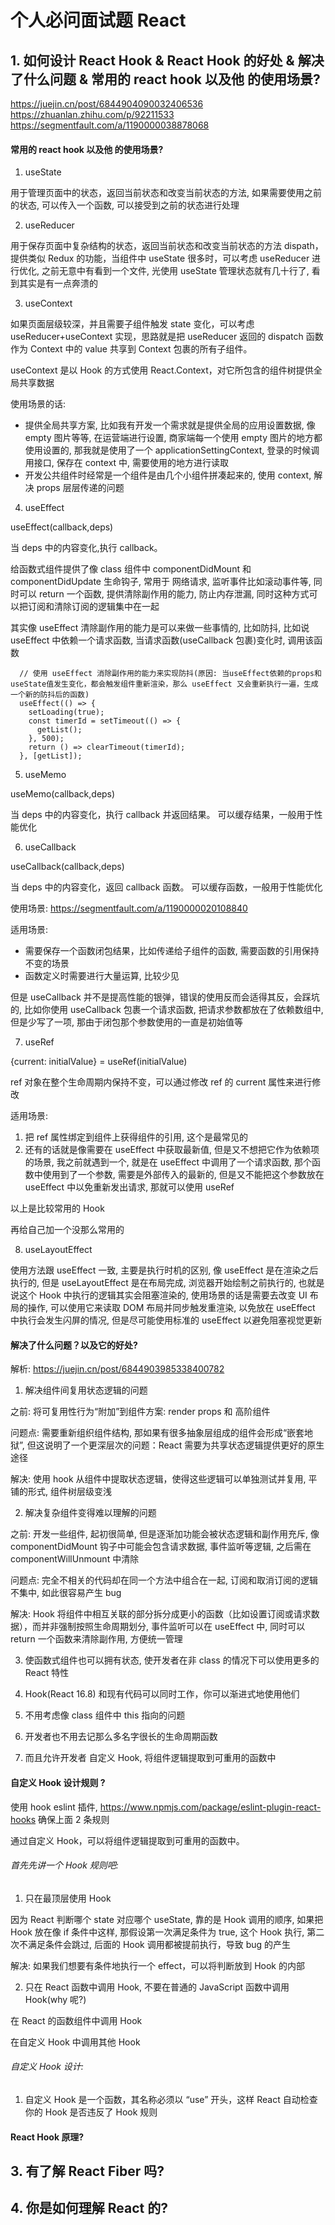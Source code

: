 # 个人必问面试题 React

## 1. 如何设计 React Hook & React Hook 的好处 & 解决了什么问题 & 常用的 react hook 以及他 的使用场景?

https://juejin.cn/post/6844904090032406536
https://zhuanlan.zhihu.com/p/92211533
https://segmentfault.com/a/1190000038878068

#### 常用的 react hook 以及他 的使用场景?

1. useState

用于管理页面中的状态，返回当前状态和改变当前状态的方法, 如果需要使用之前的状态, 可以传入一个函数, 可以接受到之前的状态进行处理

2. useReducer

用于保存页面中复杂结构的状态，返回当前状态和改变当前状态的方法 dispath，提供类似 Redux 的功能，当组件中 useState 很多时，可以考虑 useReducer 进行优化, 之前无意中有看到一个文件, 光使用 useState 管理状态就有几十行了, 看到其实是有一点奔溃的

3. useContext

如果页面层级较深，并且需要子组件触发 state 变化，可以考虑 useReducer+useContext 实现，思路就是把 useReducer 返回的 dispatch 函数作为 Context 中的 value 共享到 Context 包裹的所有子组件。

useContext 是以 Hook 的方式使用 React.Context，对它所包含的组件树提供全局共享数据

使用场景的话:

- 提供全局共享方案, 比如我有开发一个需求就是提供全局的应用设置数据, 像 empty 图片等等, 在运营端进行设置, 商家端每一个使用 empty 图片的地方都使用设置的, 那我就是使用了一个 applicationSettingContext, 登录的时候调用接口, 保存在 context 中, 需要使用的地方进行读取
- 开发公共组件时经常是一个组件是由几个小组件拼凑起来的, 使用 context, 解决 props 层层传递的问题

4. useEffect

useEffect(callback,deps)

当 deps 中的内容变化,执行 callback。

给函数式组件提供了像 class 组件中 componentDidMount 和 componentDidUpdate 生命钩子, 常用于 网络请求, 监听事件比如滚动事件等, 同时可以 return 一个函数, 提供清除副作用的能力, 防止内存泄漏, 同时这种方式可以把订阅和清除订阅的逻辑集中在一起

其实像 useEffect 清除副作用的能力是可以来做一些事情的, 比如防抖, 比如说 useEffect 中依赖一个请求函数, 当请求函数(useCallback 包裹)变化时, 调用该函数

```
  // 使用 useEffect 消除副作用的能力来实现防抖(原因: 当useEffect依赖的props和useState值发生变化，都会触发组件重新渲染，那么 useEffect 又会重新执行一遍，生成一个新的防抖后的函数)
  useEffect(() => {
    setLoading(true);
    const timerId = setTimeout(() => {
      getList();
    }, 500);
    return () => clearTimeout(timerId);
  }, [getList]);
```

5. useMemo

useMemo(callback,deps)

当 deps 中的内容变化，执行 callback 并返回结果。
可以缓存结果，一般用于性能优化

6. useCallback

useCallback(callback,deps)

当 deps 中的内容变化，返回 callback 函数。
可以缓存函数，一般用于性能优化

使用场景: https://segmentfault.com/a/1190000020108840

适用场景:

- 需要保存一个函数闭包结果，比如传递给子组件的函数, 需要函数的引用保持不变的场景
- 函数定义时需要进行大量运算, 比较少见

但是 useCallback 并不是提高性能的银弹，错误的使用反而会适得其反，会踩坑的, 比如你使用 useCallback 包裹一个请求函数, 把请求参数都放在了依赖数组中, 但是少写了一项, 那由于闭包那个参数使用的一直是初始值等

7. useRef

{current: initialValue} = useRef(initialValue)

ref 对象在整个生命周期内保持不变，可以通过修改 ref 的 current 属性来进行修改

适用场景:

1. 把 ref 属性绑定到组件上获得组件的引用, 这个是最常见的
2. 还有的话就是像需要在 useEffect 中获取最新值, 但是又不想把它作为依赖项的场景, 我之前就遇到一个, 就是在 useEffect 中调用了一个请求函数, 那个函数中使用到了一个参数, 需要是外部传入的最新的, 但是又不能把这个参数放在 useEffect 中以免重新发出请求, 那就可以使用 useRef

以上是比较常用的 Hook

再给自己加一个没那么常用的

8. useLayoutEffect

使用方法跟 useEffect 一致, 主要是执行时机的区别, 像 useEffect 是在渲染之后执行的, 但是 useLayoutEffect 是在布局完成, 浏览器开始绘制之前执行的, 也就是说这个 Hook 中执行的逻辑其实会阻塞渲染的, 使用场景的话是需要去改变 UI 布局的操作, 可以使用它来读取 DOM 布局并同步触发重渲染, 以免放在 useEffect 中执行会发生闪屏的情况, 但是尽可能使用标准的 useEffect 以避免阻塞视觉更新

#### 解决了什么问题？以及它的好处?

解析: https://juejin.cn/post/6844903985338400782

1. 解决组件间复用状态逻辑的问题

之前: 将可复用性行为“附加”到组件方案: render props 和 高阶组件

问题点: 需要重新组织组件结构, 那如果有很多抽象层组成的组件会形成“嵌套地狱”, 但这说明了一个更深层次的问题：React 需要为共享状态逻辑提供更好的原生途径

解决: 使用 hook 从组件中提取状态逻辑，使得这些逻辑可以单独测试并复用, 平铺的形式, 组件树层级变浅

2. 解决复杂组件变得难以理解的问题

之前: 开发一些组件, 起初很简单, 但是逐渐加功能会被状态逻辑和副作用充斥, 像 componentDidMount 钩子中可能会包含请求数据, 事件监听等逻辑, 之后需在 componentWillUnmount 中清除

问题点: 完全不相关的代码却在同一个方法中组合在一起, 订阅和取消订阅的逻辑不集中, 如此很容易产生 bug

解决: Hook 将组件中相互关联的部分拆分成更小的函数（比如设置订阅或请求数据），而并非强制按照生命周期划分, 事件监听可以在 useEffect 中, 同时可以 return 一个函数来清除副作用, 方便统一管理

3. 使函数式组件也可以拥有状态, 使开发者在非 class 的情况下可以使用更多的 React 特性

4. Hook(React 16.8) 和现有代码可以同时工作，你可以渐进式地使用他们

5. 不用考虑像 class 组件中 this 指向的问题

6. 开发者也不用去记那么多名字很长的生命周期函数

7. 而且允许开发者 自定义 Hook, 将组件逻辑提取到可重用的函数中

#### 自定义 Hook 设计规则 ?

使用 hook eslint 插件, https://www.npmjs.com/package/eslint-plugin-react-hooks 确保上面 2 条规则

通过自定义 Hook，可以将组件逻辑提取到可重用的函数中。

###### 首先先讲一个 Hook 规则吧:

1. 只在最顶层使用 Hook

因为 React 判断哪个 state 对应哪个 useState, 靠的是 Hook 调用的顺序, 如果把 Hook 放在像 if 条件中这样, 那假设第一次满足条件为 true, 这个 Hook 执行, 第二次不满足条件会跳过, 后面的 Hook 调用都被提前执行，导致 bug 的产生

解决: 如果我们想要有条件地执行一个 effect，可以将判断放到 Hook 的内部

2. 只在 React 函数中调用 Hook, 不要在普通的 JavaScript 函数中调用 Hook(why 呢?)

在 React 的函数组件中调用 Hook

在自定义 Hook 中调用其他 Hook

###### 自定义 Hook 设计:

1.  自定义 Hook 是一个函数，其名称必须以 “use” 开头，这样 React 自动检查你的 Hook 是否违反了 Hook 规则

#### React Hook 原理?

## 3. 有了解 React Fiber 吗?

## 4. 你是如何理解 React 的?
